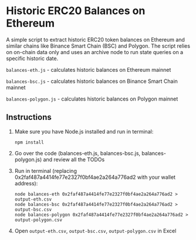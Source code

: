 # Historic ERC20 Balances on Ethereum

A simple script to extract historic ERC20 token balances on Ethereum and similar chains like Binance Smart Chain (BSC) and Polygon. The script relies on on-chain data only and uses an archive node to run state queries on a specific historic date.

`balances-eth.js` - calculates historic balances on Ethereum mainnet

`balances-bsc.js` - calculates historic balances on Binance Smart Chain mainnet

`balances-polygon.js` - calculates historic balances on Polygon mainnet

## Instructions

1. Make sure you have Node.js installed and run in terminal:
    ```
    npm install
    ```

2. Go over the code (balances-eth.js, balances-bsc.js, balances-polygon.js) and review all the TODOs

3. Run in terminal (replacing 0x2faf487a4414fe77e2327f0bf4ae2a264a776ad2 with your wallet address):
    ```
    node balances-eth 0x2faf487a4414fe77e2327f0bf4ae2a264a776ad2 > output-eth.csv
    node balances-bsc 0x2faf487a4414fe77e2327f0bf4ae2a264a776ad2 > output-bsc.csv
    node balances-polygon 0x2faf487a4414fe77e2327f0bf4ae2a264a776ad2 > output-polygon.csv
    ```

4. Open `output-eth.csv`, `output-bsc.csv`, `output-polygon.csv` in Excel